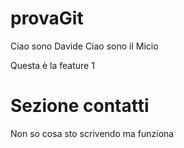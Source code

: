 # provaGit
Ciao sono Davide
Ciao sono il Micio

Questa è la feature 1

# Sezione contatti

Non so cosa sto scrivendo ma funziona